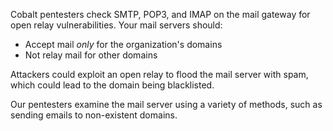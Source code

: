 Cobalt pentesters check SMTP, POP3, and IMAP on the mail gateway for open relay vulnerabilities. Your mail servers should:

- Accept mail _only_ for the organization's domains
- Not relay mail for other domains

Attackers could exploit an open relay to flood the mail server with spam, which could lead to the domain being blacklisted.

Our pentesters examine the mail server using a variety of methods, such as sending emails to non-existent domains.